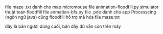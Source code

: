 file maze .txt dành cho map micromouse
file animation-floodfill.py    simulator thuật toán floodfill
file anmation-bfs.py 
file .pde dành cho app Processcing (ngôn ngữ java) cũng floodfill
hỗ trợ mã hóa file maze.txt

đây là bản người dùng cuối, bản đầy đủ vẫn còn trên máy
